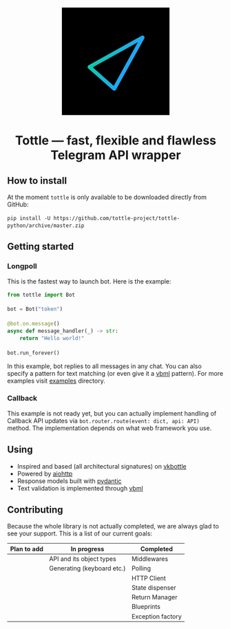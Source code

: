 <p align="center">
  <a href="https://github.com/tottle-project/tottle-python">
    <img src="/logo.jpg" width="250px" style="display: inline-block;">
  </a>
</p>
 
<h1 align="center">Tottle — fast, flexible and flawless Telegram API wrapper</h1>
   
## How to install
At the moment `tottle` is only available to be downloaded directly from GitHub:

`pip install -U https://github.com/tottle-project/tottle-python/archive/master.zip`

## Getting started

### Longpoll

This is the fastest way to launch bot. Here is the example:

```python
from tottle import Bot

bot = Bot("token")

@bot.on.message()
async def message_handler(_) -> str:
    return "Hello world!"

bot.run_forever()
```

In this example, bot replies to all messages in any chat. You can also specify a pattern for text matching (or even give it a [vbml](https://github.com/tesseradecade/vbml) pattern). For more examples visit [examples](./examples) directory.

### Callback

This example is not ready yet, but you can actually implement handling of Callback API updates via `bot.router.route(event: dict, api: API)` method. The implementation depends on what web framework you use.

## Using
 - Inspired and based (all architectural signatures) on [vkbottle](https://github.com/timoniq/vkbottle)
 - Powered by [aiohttp](https://github.com/aio-libs/aiohttp)
 - Response models built with [pydantic](https://github.com/samuelcolvin/pydantic)
 - Text validation is implemented through [vbml](https://github.com/tesseradecade/vbml)

## Contributing
Because the whole library is not actually completed, we are always glad to see your support. This is a list of our current goals:

| Plan to add           | In progress                | Completed                  |
|-----------------------|----------------------------|----------------------------|
|                       | API and its object types   | Middlewares                |
|                       | Generating (keyboard etc.) | Polling                    |
|                       |                            | HTTP Client                |
|                       |                            | State dispenser            |
|                       |                            | Return Manager             |
|                       |                            | Blueprints                 |
|                       |                            | Exception factory          |
